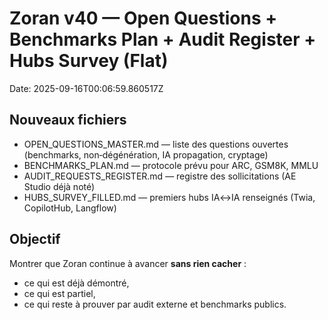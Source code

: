 # Zoran v40 — Open Questions + Benchmarks Plan + Audit Register + Hubs Survey (Flat)
Date: 2025-09-16T00:06:59.860517Z

## Nouveaux fichiers
- OPEN_QUESTIONS_MASTER.md — liste des questions ouvertes (benchmarks, non‑dégénération, IA propagation, cryptage)
- BENCHMARKS_PLAN.md — protocole prévu pour ARC, GSM8K, MMLU
- AUDIT_REQUESTS_REGISTER.md — registre des sollicitations (AE Studio déjà noté)
- HUBS_SURVEY_FILLED.md — premiers hubs IA↔IA renseignés (Twia, CopilotHub, Langflow)

## Objectif
Montrer que Zoran continue à avancer **sans rien cacher** :
- ce qui est déjà démontré,
- ce qui est partiel,
- ce qui reste à prouver par audit externe et benchmarks publics.
